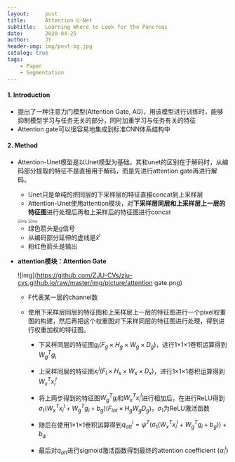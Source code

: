 ```yaml
---
layout:     post
title:      Attention U-Net
subtitle:   Learning Where to Look for the Pancreas
date:       2020-04-25
author:     JY
header-img: img/post-bg.jpg
catalog: true
tags:
    - Paper
    - Segmentation
---
```




#### 1. Introduction 

- 提出了一种注意力门模型(Attention Gate, AG)，用该模型进行训练时，能够抑制模型学习与任务无关的部分，同时加重学习与任务有关的特征
- Attention gate可以很容易地集成到标准CNN体系结构中



#### 2. Method

- Attention-Unet模型是以Unet模型为基础，其和unet的区别在于解码时，从编码部分提取的特征不是直接用于解码，而是先进行attention gate再进行解码。

  - Unet只是单纯的把同层的下采样层的特征直接concat到上采样层
  - Attention-Unet使用attention模块，对**下采样层同层和上采样层上一层的特征图**进行处理后再和上采样后的特征图进行concat

  <img src="https://github.com/ZJU-CVs/zju-cvs.github.io/raw/master/img/picture/unet.png" alt="img" style="zoom:50%;" />

  <img src="https://github.com/ZJU-CVs/zju-cvs.github.io/raw/master/img/picture/attention-unet.jpeg" alt="img" style="zoom:50%;" />

  - 绿色箭头是g信号
  - 从编码部分延伸的虚线是$\widehat{x}^l$
  - 粉红色箭头是输出

  

- **attention模块：Attention Gate**

  ![img](https://github.com/ZJU-CVs/zju-cvs.github.io/raw/master/img/picture/attention gate.png)
  - F代表某一层的channel数

  - 使用下采样层同层的特征图和上采样层上一层的特征图进行一个pixel权重图的构建，然后再把这个权重图对下采样同层的特征图进行处理，得到进行权重加权的特征图。

    - 下采样同层的特征图$g_{i}\left(F_{g} \times H_{g} \times W_{g} \times D_{g}\right)$，进行1$\times$1$\times$1卷积运算得到$W_{g}^{T} g_{i}$

    - 上采样同层的特征图$x_{i}^l\left(F_{l} \times H_{x} \times W_{x} \times D_{x}\right)$，进行1$\times$1$\times$1卷积运算得到$W_{x}^{T} x_{i}^{l}$

    - 将上两步得到的特征图$W_{g}^{T} g_{i}$和$W_{x}^{T} x_{i}^{l}$进行相加后，在进行ReLU得到$\sigma_{1}\left(W_{x}^{T} x_{i}^{l}+W_{g}^{T} g_{i}+b_{g}\right)\left(F_{i n t }\times H_{g} W_{g} D_{g}\right)$，$\sigma_1$为ReLU激活函数

    - 随后在使用1$\times$1$\times$1卷积运算得到$q_{a t t}^{l}=\psi^{T}\left(\sigma_{1}\left(W_{x}^{T} x_{i}^{l}+W_{g}^{T} g_{i}+b_{g}\right)\right)+b_{\psi}$

    - 最后对$q_{a t t}$进行sigmoid激活函数得到最终的attention coefficient ($\alpha_i^l$)

     